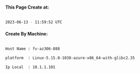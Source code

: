 
   
#### This Page Create at:

```bash

2023-06-13 - 11:59:52 UTC

```

#### Create By Machine:

```bash

Host Name : fv-az306-888

platform  : Linux-5.15.0-1038-azure-x86_64-with-glibc2.35

Ip Local  : 10.1.1.101

```


